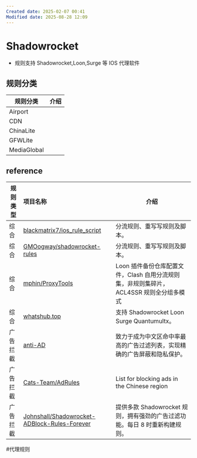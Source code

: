 ```yaml
---
Created date: 2025-02-07 00:41
Modified date: 2025-08-28 12:09
---
```

# Shadowrocket

- 规则支持 Shadowrocket,Loon,Surge 等 IOS 代理软件

## 规则分类

| 规则分类        | 介绍  |
| ----------- | --- |
| Airport     |     |
| CDN         |     |
| ChinaLite   |     |
| GFWLite     |     |
| MediaGlobal |     |

## reference

| 规则类型 | 项目名称                                                                                                            | 介绍                                                    |
| ---- | :-------------------------------------------------------------------------------------------------------------- | ----------------------------------------------------- |
| 综合   | [blackmatrix7/ios_rule_script](https://github.com/blackmatrix7/ios_rule_script/tree/master/rule/Shadowrocket)   | 分流规则、重写写规则及脚本。                                        |
| 综合   | [GMOogway/shadowrocket-rules](https://github.com/GMOogway/shadowrocket-rules)                                   | 分流规则、重写写规则及脚本。                                        |
| 综合   | [mphin/ProxyTools](https://github.com/mphin/proxy_tools/tree/main/rules)                                        | Loon 插件备份仓库配置文件，Clash 自用分流规则集，非规则集碎片，ACL4SSR 规则全分组多模式 |
| 综合   | [whatshub.top](https://whatshub.top/rule)                                                                       | 支持 Shadowrocket Loon Surge Quantumultx。               |
| 广告拦截 | [anti-AD](https://anti-ad.net/)                                                                                 | 致力于成为中文区命中率最高的广告过滤列表，实现精确的广告屏蔽和隐私保护。                  |
| 广告拦截 | [Cats-Team/AdRules](https://github.com/Cats-Team/AdRules)                                                       | List for blocking ads in the Chinese region           |
| 广告拦截 | [Johnshall/Shadowrocket-ADBlock-Rules-Forever](https://github.com/Johnshall/Shadowrocket-ADBlock-Rules-Forever) | 提供多款 Shadowrocket 规则，拥有强劲的广告过滤功能。每日 8 时重新构建规则。        |

#代理规则